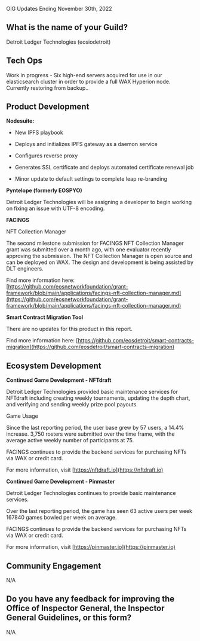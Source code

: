 OIG Updates Ending November 30th, 2022

## What is the name of your Guild?

Detroit Ledger Technologies (eosiodetroit)

## Tech Ops

Work in progress - Six high-end servers acquired for use in our elasticsearch cluster in order to provide a full WAX Hyperion node. Currently restoring from backup..

## Product Development

**Nodesuite:**

-   New IPFS playbook
    
-   Deploys and initializes IPFS gateway as a daemon service
    
-   Configures reverse proxy
    
-   Generates SSL certificate and deploys automated certificate renewal job

-   Minor update to default settings to complete leap re-branding

**Pyntelope (formerly EOSPYO)**

Detroit Ledger Technologies will be assigning a developer to begin working on fixing an issue with UTF-8 encoding.

**FACINGS**

NFT Collection Manager

The second milestone submission for FACINGS NFT Collection Manager grant was submitted over a month ago, with one evaluator recently approving the submission. The NFT Collection Manager is open source and can be deployed on WAX. The design and development is being assisted by DLT engineers.

Find more information here: [https://github.com/eosnetworkfoundation/grant-framework/blob/main/applications/facings-nft-collection-manager.md](https://github.com/eosnetworkfoundation/grant-framework/blob/main/applications/facings-nft-collection-manager.md)

**Smart Contract Migration Tool**

There are no updates for this product in this report.

Find more information here: [https://github.com/eosdetroit/smart-contracts-migration](https://github.com/eosdetroit/smart-contracts-migration)

## Ecosystem Development

**Continued Game Development - NFTdraft**

Detroit Ledger Technologies provided basic maintenance services for NFTdraft including creating weekly tournaments, updating the depth chart, and verifying and sending weekly prize pool payouts.

Game Usage

Since the last reporting period, the user base grew by 57 users, a 14.4% increase. 3,750 rosters were submitted over the time frame, with the average active weekly number of participants at 75.

FACINGS continues to provide the backend services for purchasing NFTs via WAX or credit card.

For more information, visit [https://nftdraft.io](https://nftdraft.io)

**Continued Game Development - Pinmaster**

Detroit Ledger Technologies continues to provide basic maintenance services.

Over the last reporting period, the game has seen 63 active users per week 167840 games bowled per week on average.

FACINGS continues to provide the backend services for purchasing NFTs via WAX or credit card.

For more information, visit [https://pinmaster.io](https://pinmaster.io)

## Community Engagement
N/A

## Do you have any feedback for improving the Office of Inspector General, the Inspector General Guidelines, or this form?
N/A
